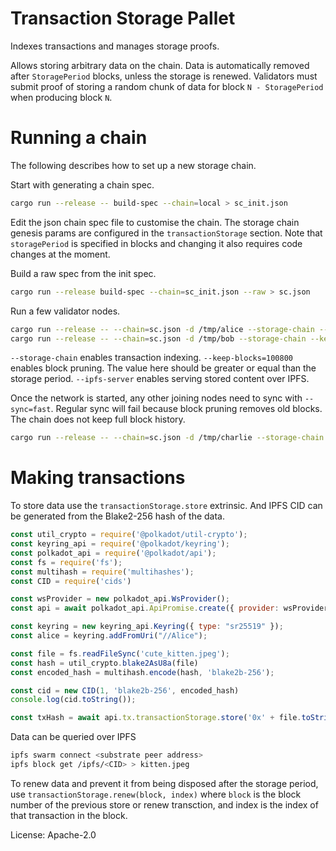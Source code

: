# Transaction Storage Pallet

Indexes transactions and manages storage proofs.

Allows storing arbitrary data on the chain. Data is automatically removed after `StoragePeriod` blocks, unless the
storage is renewed. Validators must submit proof of storing a random chunk of data for block `N - StoragePeriod` when
producing block `N`.

# Running a chain

The following describes how to set up a new storage chain.

Start with generating a chain spec.

```bash
cargo run --release -- build-spec --chain=local > sc_init.json
```

Edit the json chain spec file to customise the chain. The storage chain genesis params are configured in the
`transactionStorage` section. Note that `storagePeriod` is specified in blocks and changing it also requires code
changes at the moment.

Build a raw spec from the init spec.

```bash
cargo run --release build-spec --chain=sc_init.json --raw > sc.json
```

Run a few validator nodes.

```bash
cargo run --release -- --chain=sc.json -d /tmp/alice --storage-chain --keep-blocks=100800 --ipfs-server --validator --alice
cargo run --release -- --chain=sc.json -d /tmp/bob --storage-chain --keep-blocks=100800 --ipfs-server --validator --bob
```

`--storage-chain` enables transaction indexing. `--keep-blocks=100800` enables block pruning. The value here should be
greater or equal than the storage period. `--ipfs-server` enables serving stored content over IPFS.

Once the network is started, any other joining nodes need to sync with `--sync=fast`. Regular sync will fail because
block pruning removes old blocks. The chain does not keep full block history.

```bash
cargo run --release -- --chain=sc.json -d /tmp/charlie --storage-chain --keep-blocks=100800 --ipfs-server --validator --charlie --sync=fast
```

# Making transactions

To store data use the `transactionStorage.store` extrinsic. And IPFS CID can be generated from the Blake2-256 hash of
the data.

```js
const util_crypto = require('@polkadot/util-crypto');
const keyring_api = require('@polkadot/keyring');
const polkadot_api = require('@polkadot/api');
const fs = require('fs');
const multihash = require('multihashes');
const CID = require('cids')

const wsProvider = new polkadot_api.WsProvider();
const api = await polkadot_api.ApiPromise.create({ provider: wsProvider });

const keyring = new keyring_api.Keyring({ type: "sr25519" });
const alice = keyring.addFromUri("//Alice");

const file = fs.readFileSync('cute_kitten.jpeg');
const hash = util_crypto.blake2AsU8a(file)
const encoded_hash = multihash.encode(hash, 'blake2b-256');

const cid = new CID(1, 'blake2b-256', encoded_hash)
console.log(cid.toString());

const txHash = await api.tx.transactionStorage.store('0x' + file.toString('hex')).signAndSend(alice);
```
Data can be queried over IPFS

```bash
ipfs swarm connect <substrate peer address>
ipfs block get /ipfs/<CID> > kitten.jpeg
```

To renew data and prevent it from being disposed after the storage period, use `transactionStorage.renew(block, index)`
where `block` is the block number of the previous store or renew transction, and index is the index of that transaction
in the block.


License: Apache-2.0
